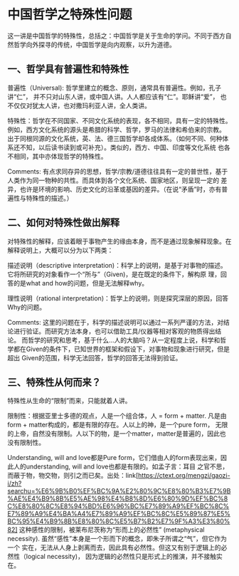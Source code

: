 # 中国哲学之特殊性问题

这一讲是中国哲学的特殊性，总括之：中国哲学是关于生命的学问。不同于西方自然哲学向外探寻的传统，中国哲学是向内观察，以升为道德。

## 一、哲学具有普遍性和特殊性

普遍性（Universal): 哲学里建立的概念、原则，通常具有普遍性。例如，孔子讲“仁”， 并不只对山东人讲，或中国人讲。人人都应该有“仁”。耶稣讲“爱”，
也不仅仅对犹太人讲，也对撒玛利亚人讲，全人类讲。

特殊性：哲学在不同国家、不同文化系统的表现，各不相同，具有一定的特殊性。例如，西方文化系统的源头是希腊的科学、哲学，罗马的法律和希伯来的宗教。
出于同根同源的文化系统，英、法、德三国哲学却各成体系。（如何不同、何种体系还不知，以后读书读到或可补充）。类似的，西方、中国、印度等文化系统
也各不相同，其中亦体现哲学的特殊性。

Comments: 有点求同存异的思想，哲学/宗教/道德往往具有一定的普世性，基于人类作为同一物种的共性。而具体到各个文化系统、国家地区，则呈现一定的
差异，也许是环境的影响、历史文化的沿革或基因的差异。（在说“矛盾”时，亦有普遍性与特殊性的描述。）

## 二、如何对特殊性做出解释

对特殊性的解释，应该着眼于事物产生的缘由本身，而不是通过现象解释现象。在解释说明上，大概可以分为以下两类：

描述说明（descriptive interpretation)：科学上的说明，是基于对事物的描述。它将所研究的对象看作一个“所与”（Given)，是在既定的条件下，解构原
理，回答的是what and how的问题，但是无法解释why。

理性说明（rational interpretation)：哲学上的说明，则是探究深层的原因，回答Why的问题。

Comments: 这里的问题在于，科学的描述说明可以通过一系列严谨的方法，对结论进行验证。而研究方法本身，也可以借助工具/仪器等相对客观的物质得出结论。
而哲学的研究和思考，基于什么...人的大脑吗？从一定程度上说，科学和哲学都在Given的条件下，已知世界的框架和假设下，对事物和现象进行研究，但是超出
Given的范围，科学无法回答，哲学的回答无法得到验证。

## 三、特殊性从何而来？

特殊性从生命的“限制”而来，只能就着人讲。

限制性：根据亚里士多德的观点，人是一个组合体，人 = form + matter. 凡是由form + matter构成的，都是有限的存在。人以上的神，是一个pure form，
无限的上帝，自然没有限制。人以下的物，是一个matter，matter是普遍的，因此也没有限制性。

Understanding, will and love都是Pure form，它们借由人的form表现出来，因此人的understanding, will and love也都是有限的。如孟子言：耳目
之官不思，而蔽于物，物交物，则引之而已矣。出处：link[https://ctext.org/mengzi/gaozi-i/zh?searchu=%E6%9B%B0%EF%BC%9A%E2%80%9C%E8%80%B3%E7%9B%AE%E4%B9%8B%E5%AE%98%E4%B8%8D%E6%80%9D%EF%BC%8C%E8%80%8C%E8%94%BD%E6%96%BC%E7%89%A9%EF%BC%8C%E7%89%A9%E4%BA%A4%E7%89%A9%EF%BC%8C%E5%89%87%E5%BC%95%E4%B9%8B%E8%80%8C%E5%B7%B2%E7%9F%A3%E3%80%82]
这种感性的限制，被莱布尼茨称为“形而上的必然性” (metaphysical necessity). 虽然“感性”本身是一个形而下的概念，即朱子所谓之“气”，但它作为一个
实在，无法从人身上剥离而去，因此具有必然性。但这又有别于逻辑上的必然性（logical necessity)， 因为逻辑的必然性只是形式上的推演，并不接触实在。

